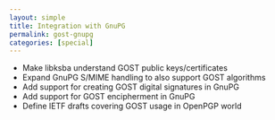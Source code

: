 ```yaml
---
layout: simple
title: Integration with GnuPG
permalink: gost-gnupg
categories: [special]
---
```


* Make libksba understand GOST public keys/certificates
* Expand GnuPG S/MIME handling to also support GOST algorithms
* Add support for creating GOST digital signatures in GnuPG
* Add support for GOST encipherment in GnuPG
* Define IETF drafts covering GOST usage in OpenPGP world
